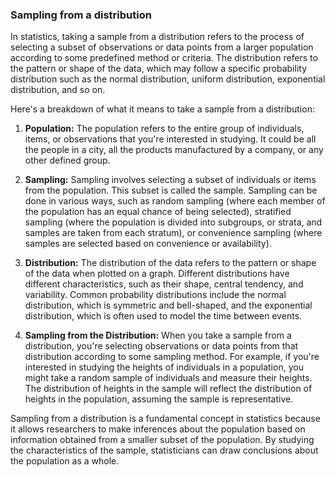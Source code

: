 ### Sampling from a distribution ###

In statistics, taking a sample from a distribution refers to the process of selecting a subset of observations or data points from a larger population according to some predefined method or criteria. The distribution refers to the pattern or shape of the data, which may follow a specific probability distribution such as the normal distribution, uniform distribution, exponential distribution, and so on.

Here's a breakdown of what it means to take a sample from a distribution:

1. **Population:** The population refers to the entire group of individuals, items, or observations that you're interested in studying. It could be all the people in a city, all the products manufactured by a company, or any other defined group.

2. **Sampling:** Sampling involves selecting a subset of individuals or items from the population. This subset is called the sample. Sampling can be done in various ways, such as random sampling (where each member of the population has an equal chance of being selected), stratified sampling (where the population is divided into subgroups, or strata, and samples are taken from each stratum), or convenience sampling (where samples are selected based on convenience or availability).

3. **Distribution:** The distribution of the data refers to the pattern or shape of the data when plotted on a graph. Different distributions have different characteristics, such as their shape, central tendency, and variability. Common probability distributions include the normal distribution, which is symmetric and bell-shaped, and the exponential distribution, which is often used to model the time between events.

4. **Sampling from the Distribution:** When you take a sample from a distribution, you're selecting observations or data points from that distribution according to some sampling method. For example, if you're interested in studying the heights of individuals in a population, you might take a random sample of individuals and measure their heights. The distribution of heights in the sample will reflect the distribution of heights in the population, assuming the sample is representative.

Sampling from a distribution is a fundamental concept in statistics because it allows researchers to make inferences about the population based on information obtained from a smaller subset of the population. By studying the characteristics of the sample, statisticians can draw conclusions about the population as a whole.